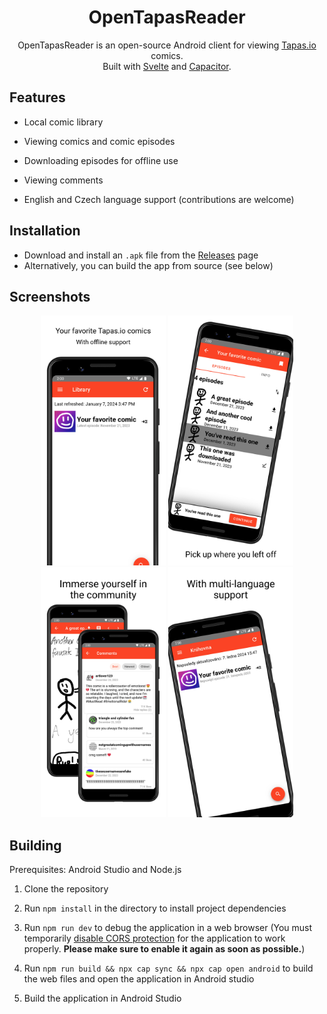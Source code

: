 <h1 align="center">OpenTapasReader</h1>

<p align="center">
    OpenTapasReader is an open-source Android client for viewing <a href="https://tapas.io/">Tapas.io</a> comics. <br>
    Built with <a href="https://svelte.dev/">Svelte</a> and <a href="https://capacitorjs.com/">Capacitor</a>.
</p>

## Features

- Local comic library

- Viewing comics and comic episodes

- Downloading episodes for offline use

- Viewing comments

- English and Czech language support (contributions are welcome)

## Installation

- Download and install an `.apk` file from the [Releases](https://github.com/TriLinder/OpenTapasReader/releases/latest) page
- Alternatively, you can build the app from source (see below)

## Screenshots

<p align="center">
  <img alt="Library page" src="README_ASSETS/screenshots/1.png" width="200" />
  <img alt="Episode list view showing downloaded episodes" src="README_ASSETS/screenshots/2.png" width="200" /> 
  <img alt="Episode's comments section" src="README_ASSETS/screenshots/3.png" width="200" />
  <img alt="Library page in Czech language" src="README_ASSETS/screenshots/4.png" width="200" />
</p>

## Building

Prerequisites: Android Studio and Node.js

1. Clone the repository

2. Run `npm install` in the directory to install project dependencies

3. Run `npm run dev` to debug the application in a web browser (You must temporarily [disable CORS protection](https://addons.mozilla.org/en-US/firefox/addon/cors-everywhere/) for the application to work properly. **Please make sure to enable it again as soon as possible.**)

4. Run `npm run build && npx cap sync && npx cap open android` to build the web files and open the application in Android studio

5. Build the application in Android Studio